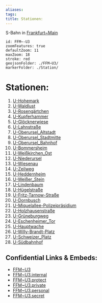 ```yaml
---
aliases: 
tags: 
title: Stationen:
---
```

S-Bahn in [Frankfurt~Main](geo/Continent/Europe/Germany/West/Hessen/City/Frankfurt~Main.md) 


```leaflet
id: FFM~-U3
zoomFeatures: true 
defaultZoom: 11 
maxZoom: 18
stroke: red
geojsonFolder: ./FFM~U3/
markerFolder: ./Station/
```

# Stationen:
1) [U-Hohemark](geo/Continent/Europe/Germany/West/Hessen/City/Frankfurt~Main/Station/U-Hohemark.md) 
2) [U-Waldlust](geo/Continent/Europe/Germany/West/Hessen/City/Frankfurt~Main/Station/U-Waldlust.md) 
3) [U-Rosengärtchen](geo/Continent/Europe/Germany/West/Hessen/City/Frankfurt~Main/Station/U-Roseng%C3%A4rtchen.md) 
4) [U-Kupferhammer](geo/Continent/Europe/Germany/West/Hessen/City/Frankfurt~Main/Station/U-Kupferhammer.md) 
5) [U-Glöcknerwiese](geo/Continent/Europe/Germany/West/Hessen/City/Frankfurt~Main/Station/U-Gl%C3%B6cknerwiese.md) 
6) [U-Lahnstraße](geo/Continent/Europe/Germany/West/Hessen/City/Frankfurt~Main/Station/U-Lahnstra%C3%9Fe.md) 
7) [U-Oberursel_Altstadt](geo/Continent/Europe/Germany/West/Hessen/City/Frankfurt~Main/Station/U-Oberursel_Altstadt.md) 
8) [U-Oberursel_Stadtmitte](geo/Continent/Europe/Germany/West/Hessen/City/Frankfurt~Main/Station/U-Oberursel_Stadtmitte.md) 
9) [U-Oberursel_Bahnhof](geo/Continent/Europe/Germany/West/Hessen/City/Frankfurt~Main/Station/U-Oberursel_Bahnhof.md) 
10) [U-Bommersheim](geo/Continent/Europe/Germany/West/Hessen/City/Frankfurt~Main/Station/U-Bommersheim.md) 
11) [U-Weißkirchen_Ost](geo/Continent/Europe/Germany/West/Hessen/City/Frankfurt~Main/Station/U-Wei%C3%9Fkirchen_Ost.md) 
12) [U-Niederursel](geo/Continent/Europe/Germany/West/Hessen/City/Frankfurt~Main/Station/U-Niederursel.md) 
13) [U-Wiesenau](geo/Continent/Europe/Germany/West/Hessen/City/Frankfurt~Main/Station/U-Wiesenau.md) 
14) [U-Zeilweg](geo/Continent/Europe/Germany/West/Hessen/City/Frankfurt~Main/Station/U-Zeilweg.md) 
15) [U-Heddernheim](geo/Continent/Europe/Germany/West/Hessen/City/Frankfurt~Main/Station/U-Heddernheim.md) 
23) [U-Weißer_Stein](geo/Continent/Europe/Germany/West/Hessen/City/Frankfurt~Main/Station/U-Wei%C3%9Fer_Stein.md) 
24) [U-Lindenbaum](geo/Continent/Europe/Germany/West/Hessen/City/Frankfurt~Main/Station/U-Lindenbaum.md) 
25) [U-Hügelstraße](geo/Continent/Europe/Germany/West/Hessen/City/Frankfurt~Main/Station/U-H%C3%BCgelstra%C3%9Fe.md) 
26) [U-Fritz-Tarnow-Straße](geo/Continent/Europe/Germany/West/Hessen/City/Frankfurt~Main/Station/U-Fritz-Tarnow-Stra%C3%9Fe.md) 
27) [U-Dornbusch](geo/Continent/Europe/Germany/West/Hessen/City/Frankfurt~Main/Station/U-Dornbusch.md) 
28) [U-Miquelallee-Polizeipräsidium](geo/Continent/Europe/Germany/West/Hessen/City/Frankfurt~Main/Station/U-Miquelallee-Polizeipr%C3%A4sidium.md) 
29) [U-Holzhausenstraße](geo/Continent/Europe/Germany/West/Hessen/City/Frankfurt~Main/Station/U-Holzhausenstra%C3%9Fe.md) 
30) [U-Grüneburgweg](geo/Continent/Europe/Germany/West/Hessen/City/Frankfurt~Main/Station/U-Gr%C3%BCneburgweg.md) 
31) [U-Eschenheimer_Tor](geo/Continent/Europe/Germany/West/Hessen/City/Frankfurt~Main/Station/U-Eschenheimer_Tor.md) 
32) [U-Hauptwache](geo/Continent/Europe/Germany/West/Hessen/City/Frankfurt~Main/Station/U-Hauptwache.md) 
33) [U-Willy-Brandt-Platz](geo/Continent/Europe/Germany/West/Hessen/City/Frankfurt~Main/Station/U-Willy-Brandt-Platz.md) 
34) [U-Schweizer_Platz](geo/Continent/Europe/Germany/West/Hessen/City/Frankfurt~Main/Station/U-Schweizer_Platz.md) 
35) [U-Südbahnhof](geo/Continent/Europe/Germany/West/Hessen/City/Frankfurt~Main/Station/U-S%C3%BCdbahnhof.md) 


## Confidential Links & Embeds: 
- [FFM~U3](../../../../../../../../../_public/geo/Continent/Europe/Germany/West/Hessen/City/Frankfurt~Main/FFM~U3.md) 
- [FFM~U3.internal](../../../../../../../../../_internal/geo/Continent/Europe/Germany/West/Hessen/City/Frankfurt~Main/FFM~U3.internal.md) 
- [FFM~U3.protect](../../../../../../../../../_protect/geo/Continent/Europe/Germany/West/Hessen/City/Frankfurt~Main/FFM~U3.protect.md) 
- [FFM~U3.private](../../../../../../../../../_private/geo/Continent/Europe/Germany/West/Hessen/City/Frankfurt~Main/FFM~U3.private.md) 
- [FFM~U3.personal](../../../../../../../../../_personal/geo/Continent/Europe/Germany/West/Hessen/City/Frankfurt~Main/FFM~U3.personal.md) 
- [FFM~U3.secret](../../../../../../../../../_secret/geo/Continent/Europe/Germany/West/Hessen/City/Frankfurt~Main/FFM~U3.secret.md) 
